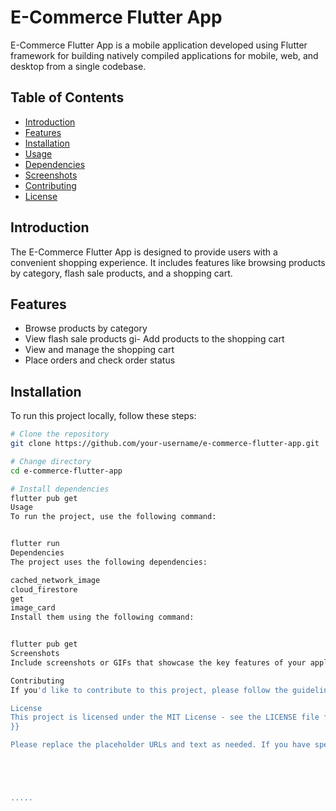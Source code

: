  # E-Commerce Flutter App

E-Commerce Flutter App is a mobile application developed using Flutter framework for building natively compiled applications for mobile, web, and desktop from a single codebase.

## Table of Contents

- [Introduction](#introduction)
- [Features](#features)
- [Installation](#installation)
- [Usage](#usage)
- [Dependencies](#dependencies)
- [Screenshots](#screenshots)
- [Contributing](#contributing)
- [License](#license)

## Introduction

The E-Commerce Flutter App is designed to provide users with a convenient shopping experience. It includes features like browsing products by category, flash sale products, and a shopping cart.

## Features

- Browse products by category
- View flash sale products
gi- Add products to the shopping cart
- View and manage the shopping cart
- Place orders and check order status

## Installation

To run this project locally, follow these steps:

```bash
# Clone the repository
git clone https://github.com/your-username/e-commerce-flutter-app.git

# Change directory
cd e-commerce-flutter-app

# Install dependencies
flutter pub get
Usage
To run the project, use the following command:


flutter run
Dependencies
The project uses the following dependencies:

cached_network_image
cloud_firestore
get
image_card
Install them using the following command:


flutter pub get
Screenshots
Include screenshots or GIFs that showcase the key features of your application.

Contributing
If you'd like to contribute to this project, please follow the guidelines in the CONTRIBUTING.md file.

License
This project is licensed under the MIT License - see the LICENSE file for details.
}}

Please replace the placeholder URLs and text as needed. If you have specific licenses, add the appropriate information to the "License" section. Also, make sure to create a [CONTRIBUTING.md](CONTRIBUTING.md) file if you have specific guidelines for contributors.





.....